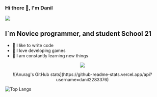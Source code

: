 ### Hi there 👋, I'm Danil
![](https://komarev.com/ghpvc/?username=danil2283376)

## I`m Novice programmer, and student School 21
- 💪 I like to write code
- 🎉 I love developing games
- 🥅 I am constantly learning new things

<p align="center">
  <a href="https://github.com/danil2283376">
    <img src="https://badge42.herokuapp.com/api/stats/scolen?darkmode=true"/>
  </a>
</p>

<p align="center">
![Anurag's GitHub stats](https://github-readme-stats.vercel.app/api?username=danil2283376)
</p>

![Top Langs](https://github-readme-stats.vercel.app/api/top-langs/?username=danil2283376&layout=compact&hide=Objective-C,Roff,Makefile&langs_count=6)
